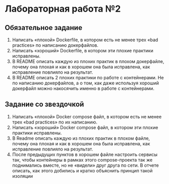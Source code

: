 # Лабораторная работа №2

## Обязательное задание

1. Написать «плохой» Dockerfile, в котором есть не менее трех «bad practices» по написанию докерфайлов.
2. Написать «хороший» Dockerfile, в котором эти плохие практики исправлены.
3. В README описать каждую из плохих практик в плохом докерфайле, почему она плохая и как в хорошем она была исправлена, как исправление повлияло на результат.
4. В README описать 2 плохих практики по работе с контейнерами. Не по написанию докерфайлов, а о том, как даже используя хороший докерфайл можно накосячить именно в работе с контейнерами.

## Задание со звездочкой

1. Написать «плохой» Docker compose файл, в котором есть не менее трех «bad practices» по их написанию.
2. Написать «хороший» Docker compose файл, в котором эти плохие практики исправлены.
3. В Readme описать каждую из плохих практик в плохом файле, почему она плохая и как в хорошем она была исправлена, как исправление повлияло на результат.
4. После предыдущих пунктов в хорошем файле настроить сервисы так, чтобы контейнеры в рамках этого compose-проекта так же поднимались вместе, но не «видели» друг друга по сети. В отчете описать, как этого добились и кратко объяснить принцип такой изоляции

